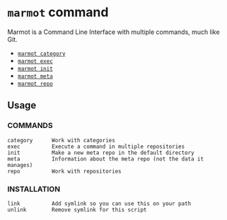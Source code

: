 # `marmot` command

Marmot is a Command Line Interface with multiple commands, much like Git.

- [`marmot category`](./command/category.md)
- [`marmot exec`](./command/exec.md)
- [`marmot init`](./command/init.md)
- [`marmot meta`](./command/meta.md)
- [`marmot repo`](./command/repo.md)

## Usage

### COMMANDS

```text
category      Work with categories
exec          Execute a command in multiple repositories
init          Make a new meta repo in the default directory
meta          Information about the meta repo (not the data it manages)
repo          Work with repositories
```

### INSTALLATION

```text
link          Add symlink so you can use this on your path
unlink        Remove symlink for this script
```
